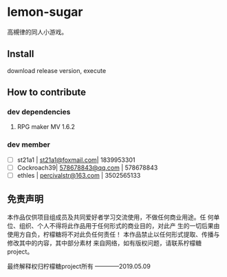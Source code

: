 # lemon-sugar

高槻律的同人小游戏。

## Install

download release version, execute

## How to contribute

### dev dependencies

1. RPG maker MV 1.6.2

### dev member
* [ ] st21a1 | st21a1@foxmail.com| 1839953301
* [ ] Cockroach39| 578678843@qq.com | 578678843
* [ ] ethles | percivalstr@163.com | 3502565133

## 免责声明

本作品仅供项目组成员及共同爱好者学习交流使用，不做任何商业用途。任
何单位、组织、个人不得将此作品用于任何形式的商业目的，对此产
生的一切后果由使用方自负，柠檬糖将不对此负任何责任！
本作品禁止以任何形式提取、传播与修改其中的内容，其中部分素材
来自网络，如有版权问题，请联系柠檬糖project。

最终解释权归柠檬糖project所有 
  ————2019.05.09  

